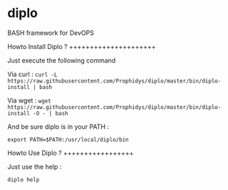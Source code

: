 diplo
=====

BASH framework for DevOPS

Howto Install Diplo ?
+++++++++++++++++++++

Just execute the following command

Via curl :
`curl -L https://raw.githubusercontent.com/Prophidys/diplo/master/bin/diplo-install | bash`

Via wget :
`wget https://raw.githubusercontent.com/Prophidys/diplo/master/bin/diplo-install -O - | bash`

And be sure diplo is in your PATH :

`export PATH=$PATH:/usr/local/diplo/bin`

Howto Use Diplo ?
+++++++++++++++++

Just use the help :

`diplo help`
